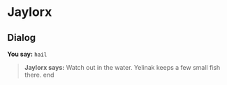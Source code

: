 # Jaylorx


## Dialog

**You say:** `hail`



>**Jaylorx says:** Watch out in the water. Yelinak keeps a few small fish there.
end
